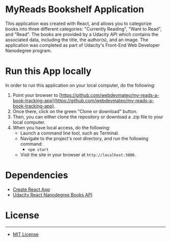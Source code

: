 # MyReads Bookshelf Application

This application was created with React, and allows you to categorize books into three different categories: "Currently Reading", "Want to Read", and "Read".  The books are provided by a Udacity API which contains the associated data, including the title, the author(s), and an image.  The application was completed as part of Udacity's Front-End Web Developer Nanodegree program.

# Run this App locally

In order to run this application on your local computer, do the following:

1. Point your browser to [https://github.com/webdevmateo/my-reads-a-book-tracking-app](https://github.com/webdevmateo/my-reads-a-book-tracking-app).
2. Once there, click on the green "Clone or download" button.
3. Then, you can either clone the repository or download a .zip file to your local computer.
4. When you have local access, do the following:
     - Launch a command line tool, such as Terminal.
     - Navigate to the project's root directory, and run the following command:
          * `npm start`
     - Visit the site in your browser at `http://localhost:3000`.


# Dependencies

* [Create React App](https://github.com/facebookincubator/create-react-app)
* [Udacity React Nanodegree Books API](https://reactnd-books-api.udacity.com)


# License
___

* [MIT License](LICENSE.txt)